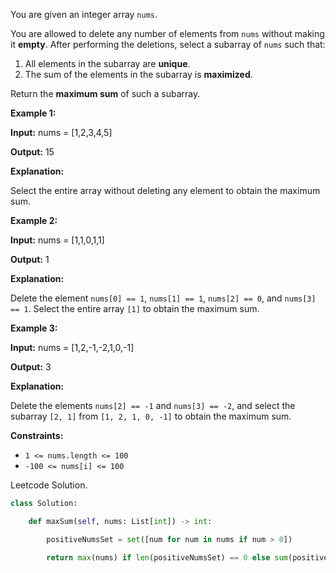 You are given an integer array `nums`.

You are allowed to delete any number of elements from `nums` without making it **empty**. After performing the deletions, select a subarray of `nums` such that:

1. All elements in the subarray are **unique**.
2. The sum of the elements in the subarray is **maximized**.

Return the **maximum sum** of such a subarray.

**Example 1:**

**Input:** nums = [1,2,3,4,5]

**Output:** 15

**Explanation:**

Select the entire array without deleting any element to obtain the maximum sum.

**Example 2:**

**Input:** nums = [1,1,0,1,1]

**Output:** 1

**Explanation:**

Delete the element `nums[0] == 1`, `nums[1] == 1`, `nums[2] == 0`, and `nums[3] == 1`. Select the entire array `[1]` to obtain the maximum sum.

**Example 3:**

**Input:** nums = [1,2,-1,-2,1,0,-1]

**Output:** 3

**Explanation:**

Delete the elements `nums[2] == -1` and `nums[3] == -2`, and select the subarray `[2, 1]` from `[1, 2, 1, 0, -1]` to obtain the maximum sum.

**Constraints:**

- `1 <= nums.length <= 100`
- `-100 <= nums[i] <= 100`

Leetcode Solution. 
  
```python
class Solution:

    def maxSum(self, nums: List[int]) -> int:

        positiveNumsSet = set([num for num in nums if num > 0])

        return max(nums) if len(positiveNumsSet) == 0 else sum(positiveNumsSet)
```